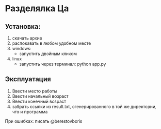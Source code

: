 # Разделялка Ца
## Установка:

1) скачать архив
2) распокавать в любом удобном месте
3) windows: 
    - запустить двойным кликом 
4) linux
    - запустить через терминал: python app.py
    
## Эксплуатация

1) Ввести место работы
2) Ввести начальный возраст
3) Ввести конечный возраст
4) забрать ссылки из result.txt, сгенерированного в той же директории, что и программа

При ошибках: писать @berestovboris
